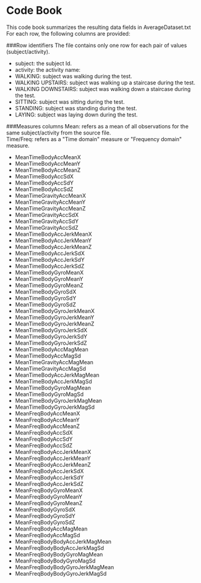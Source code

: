 # Code Book
This code book summarizes the resulting data fields in AverageDataset.txt<br>
For each row, the following columns are provided:

###Row identifiers
The file contains only one row for each pair of values (subject/activity).
- subject: the subject Id.
- activity: the  activity name:
 - WALKING: subject was walking during the test.
 - WALKING UPSTAIRS: subject was walking up a staircase during the test.
 - WALKING DOWNSTAIRS: subject was walking down a staircase during the test.
 - SITTING: subject was sitting during the test.
 - STANDING: subject was standing during the test.
 - LAYING: subject was laying down during the test.

###Measures columns
Mean: refers as a mean of all observations for the same subject/activity from the source file.<br>
Time/Freq: refers as a "Time domain" measure or "Frequency domain" measure.
- MeanTimeBodyAccMeanX
- MeanTimeBodyAccMeanY 
- MeanTimeBodyAccMeanZ 
- MeanTimeBodyAccSdX 
- MeanTimeBodyAccSdY 
- MeanTimeBodyAccSdZ 
- MeanTimeGravityAccMeanX 
- MeanTimeGravityAccMeanY 
- MeanTimeGravityAccMeanZ 
- MeanTimeGravityAccSdX 
- MeanTimeGravityAccSdY 
- MeanTimeGravityAccSdZ 
- MeanTimeBodyAccJerkMeanX 
- MeanTimeBodyAccJerkMeanY 
- MeanTimeBodyAccJerkMeanZ 
- MeanTimeBodyAccJerkSdX 
- MeanTimeBodyAccJerkSdY 
- MeanTimeBodyAccJerkSdZ 
- MeanTimeBodyGyroMeanX 
- MeanTimeBodyGyroMeanY 
- MeanTimeBodyGyroMeanZ 
- MeanTimeBodyGyroSdX 
- MeanTimeBodyGyroSdY 
- MeanTimeBodyGyroSdZ 
- MeanTimeBodyGyroJerkMeanX 
- MeanTimeBodyGyroJerkMeanY 
- MeanTimeBodyGyroJerkMeanZ 
- MeanTimeBodyGyroJerkSdX 
- MeanTimeBodyGyroJerkSdY 
- MeanTimeBodyGyroJerkSdZ 
- MeanTimeBodyAccMagMean 
- MeanTimeBodyAccMagSd 
- MeanTimeGravityAccMagMean 
- MeanTimeGravityAccMagSd 
- MeanTimeBodyAccJerkMagMean 
- MeanTimeBodyAccJerkMagSd 
- MeanTimeBodyGyroMagMean 
- MeanTimeBodyGyroMagSd 
- MeanTimeBodyGyroJerkMagMean 
- MeanTimeBodyGyroJerkMagSd 
- MeanFreqBodyAccMeanX 
- MeanFreqBodyAccMeanY 
- MeanFreqBodyAccMeanZ 
- MeanFreqBodyAccSdX 
- MeanFreqBodyAccSdY 
- MeanFreqBodyAccSdZ 
- MeanFreqBodyAccJerkMeanX 
- MeanFreqBodyAccJerkMeanY 
- MeanFreqBodyAccJerkMeanZ 
- MeanFreqBodyAccJerkSdX 
- MeanFreqBodyAccJerkSdY 
- MeanFreqBodyAccJerkSdZ 
- MeanFreqBodyGyroMeanX 
- MeanFreqBodyGyroMeanY 
- MeanFreqBodyGyroMeanZ 
- MeanFreqBodyGyroSdX 
- MeanFreqBodyGyroSdY 
- MeanFreqBodyGyroSdZ 
- MeanFreqBodyAccMagMean 
- MeanFreqBodyAccMagSd 
- MeanFreqBodyBodyAccJerkMagMean 
- MeanFreqBodyBodyAccJerkMagSd 
- MeanFreqBodyBodyGyroMagMean 
- MeanFreqBodyBodyGyroMagSd 
- MeanFreqBodyBodyGyroJerkMagMean 
- MeanFreqBodyBodyGyroJerkMagSd